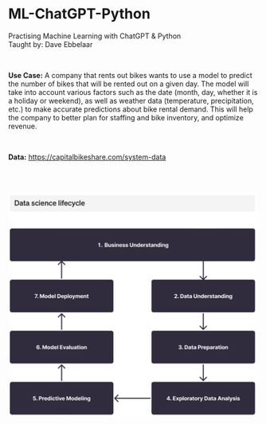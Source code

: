 # ML-ChatGPT-Python
Practising Machine Learning with ChatGPT &amp; Python </br>
Taught by: Dave Ebbelaar

</br>

**Use Case:**
A company that rents out bikes wants to use a model to predict the number of bikes that will be rented out on a given day. The model will take into account various factors such as the date (month, day, whether it is a holiday or weekend), as well as weather data (temperature, precipitation, etc.) to make accurate predictions about bike rental demand. This will help the company to better plan for staffing and bike inventory, and optimize revenue.

</br>


**Data:**
https://capitalbikeshare.com/system-data

</br>
</br>


<p align="left" width="100%">
   <img src="DS-Lifecycle.png" width="500">
</p>
